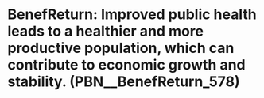 # BenefReturn: __Improved public health leads to a healthier and more productive population, which can contribute to economic growth and stability.__ (PBN__BenefReturn_578)

